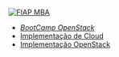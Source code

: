  [![FIAP MBA](https://raw.githubusercontent.com/josecastillolema/fiap/master/img/cloud.png)](https://www.fiap.com.br/mba/mba-em-cloud-computing/)
 
 - [*BootCamp OpenStack*](https://github.com/josecastillolema/fiap/tree/master/cld/openstack)
 - [Implementação de Cloud](https://github.com/josecastillolema/fiap/tree/master/cld/openstack)
 - [Implementação OpenStack](https://github.com/josecastillolema/fiap/tree/master/cld/openstack)
